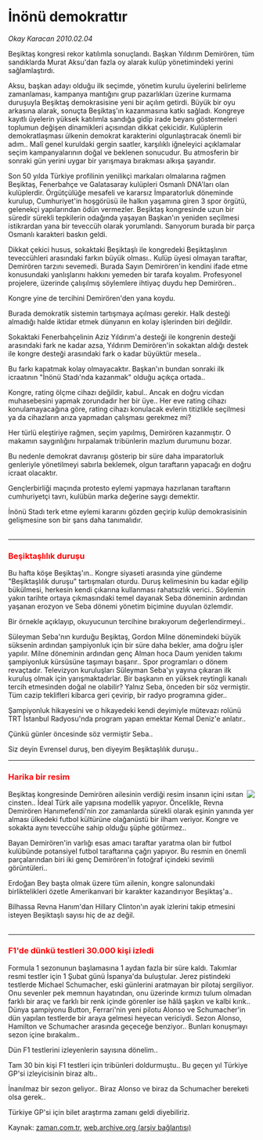 # İnönü demokrattır

*Okay Karacan 2010.02.04*

<tr><td class="metin" colspan="2" style="padding-top: 20px; padding-left: 5px; ">Beşiktaş kongresi rekor katılımla sonuçlandı. Başkan Yıldırım Demirören, tüm sandıklarda Murat Aksu'dan fazla oy alarak kulüp yönetimindeki yerini sağlamlaştırdı.</td></tr><tr><td class="metin" colspan="2" style="padding-top: 20px; padding-left: 5px; "><p>Aksu, başkan adayı olduğu ilk seçimde, yönetim kurulu üyelerini belirleme zamanlaması, kampanya mantığını grup pazarlıkları üzerine kurmama duruşuyla Beşiktaş demokrasisine yeni bir açılım getirdi. Büyük bir oyu arkasına alarak, sonuçta Beşiktaş'ın kazanmasına katkı sağladı. Kongreye kayıtlı üyelerin yüksek katılımla sandığa gidip irade beyanı göstermeleri toplumun değişen dinamikleri açısından dikkat çekicidir. Kulüplerin demokratlaşması ülkenin demokrat karakterini olgunlaştıracak önemli bir adım.. Malî genel kuruldaki gergin saatler, karşılıklı iğneleyici açıklamalar seçim kampanyalarının doğal ve beklenen sonucudur. Bu atmosferin bir sonraki gün yerini uygar bir yarışmaya bırakması alkışa şayandır.
<p>Son 50 yılda Türkiye profilinin yenilikçi markaları olmalarına rağmen Beşiktaş, Fenerbahçe ve Galatasaray kulüpleri Osmanlı DNA'ları olan kulüplerdir. Örgütçülüğe mesafeli ve kararsız İmparatorluk döneminde kurulup, Cumhuriyet'in hoşgörüsü ile halkın yaşamına giren 3 spor örgütü, gelenekçi yapılarından ödün vermezler. Beşiktaş kongresinde uzun bir süredir sürekli tepkilerin odağında yaşayan Başkan'ın yeniden seçilmesi istikrardan yana bir teveccüh olarak yorumlandı. Sanıyorum burada bir parça Osmanlı karakteri baskın geldi.
<p>Dikkat çekici husus, sokaktaki Beşiktaşlı ile kongredeki Beşiktaşlının teveccühleri arasındaki farkın büyük olması.. Kulüp üyesi olmayan taraftar, Demirören tarzını sevemedi. Burada Sayın Demirören'in kendini ifade etme konusundaki yanlışlarını hakkını yemeden bir tarafa koyalım. Profesyonel projelere, üzerinde çalışılmış söylemlere ihtiyaç duydu hep Demirören..
<p>Kongre yine de tercihini Demirören'den yana koydu.
<p>Burada demokratik sistemin tartışmaya açılması gerekir. Halk desteği almadığı halde iktidar etmek dünyanın en kolay işlerinden biri değildir.
<p>Sokaktaki Fenerbahçelinin Aziz Yıldırım'a desteği ile kongrenin desteği arasındaki fark ne kadar azsa, Yıldırım Demirören'in sokaktan aldığı destek ile kongre desteği arasındaki fark o kadar büyüktür mesela..
<p>Bu farkı kapatmak kolay olmayacaktır. Başkan'ın bundan sonraki ilk icraatının "İnönü Stadı'nda kazanmak" olduğu açıkça ortada..
<p>Kongre, rating ölçme cihazı değildir, kabul.. Ancak en doğru vicdan muhasebesini yapmak zorundadır her bir üye.. Her eve rating cihazı konulamayacağına göre, rating cihazı konulacak evlerin titizlikle seçilmesi ya da cihazların arıza yapmadan çalışması gerekmez mi?
<p>Her türlü eleştiriye rağmen, seçim yapılmış, Demirören kazanmıştır. O makamın saygınlığını hırpalamak tribünlerin mazlum durumunu bozar.
<p>Bu nedenle demokrat davranışı gösterip bir süre daha imparatorluk genleriyle yönetilmeyi sabırla beklemek, olgun taraftarın yapacağı en doğru icraat olacaktır.
<p>Gençlerbirliği maçında protesto eylemi yapmaya hazırlanan taraftarın cumhuriyetçi tavrı, kulübün marka değerine saygı demektir.
<p>İnönü Stadı terk etme eylemi kararını gözden geçirip kulüp demokrasisinin gelişmesine son bir şans daha tanımalıdır. 
<br/>
 <hr/>
<h3>
<font color="#FF0000">Beşiktaşlılık duruşu
</font></h3>
<p>Bu hafta köşe Beşiktaş'ın.. Kongre siyaseti arasında yine gündeme "Beşiktaşlılık duruşu" tartışmaları oturdu. Duruş kelimesinin bu kadar eğilip bükülmesi, herkesin kendi çıkarına kullanması rahatsızlık verici.. Söylemin yakın tarihte ortaya çıkmasındaki temel dayanak Seba döneminin ardından yaşanan erozyon ve Seba dönemi yönetim biçimine duyulan özlemdir.
<p>Bir örnekle açıklayıp, okuyucunun tercihine bırakıyorum değerlendirmeyi..
<p>Süleyman Seba'nın kurduğu Beşiktaş, Gordon Milne dönemindeki büyük süksenin ardından şampiyonluk için bir süre daha bekler, ama doğru işler yapılır. Milne döneminin ardından genç Alman hoca Daum yeniden takımı şampiyonluk kürsüsüne taşımayı başarır.. Spor programları o dönem revaçtadır. Televizyon kuruluşları Süleyman Seba'yı yayına çıkaran ilk kuruluş olmak için yarışmaktadırlar. Bir başkanın en yüksek reytingli kanalı tercih etmesinden doğal ne olabilir?
Yalnız Seba, önceden bir söz vermiştir. Tüm cazip teklifleri kibarca geri çevirip, bir radyo programına gider..
<p>Şampiyonluk hikayesini ve o hikayedeki kendi deyimiyle mütevazı rolünü TRT İstanbul Radyosu'nda program yapan emektar Kemal Deniz'e anlatır..
<p>Çünkü günler öncesinde söz vermiştir Seba..
<p>Siz deyin Evrensel duruş, ben diyeyim Beşiktaşlılık duruşu..
<hr/>
<h3><font color="#FF0000">Harika bir resim
</font></h3>
<p align="center"><img align="right" border="0" src="http://web.archive.org/web/20100224152241im_/http://medya.zaman.com.tr/2010/02/04/demiroren.jpg"/>
<p>Beşiktaş kongresinde Demirören ailesinin verdiği resim insanın içini ısıtan cinsten.. İdeal Türk aile yapısına modellik yapıyor. Öncelikle, Revna Demirören Hanımefendi'nin zor zamanlarda sürekli olarak eşinin yanında yer alması ülkedeki futbol kültürüne olağanüstü bir ilham veriyor. Kongre ve sokakta aynı teveccühe sahip olduğu şüphe götürmez..
<p>Bayan Demirören'in varlığı esas amacı taraftar yaratma olan bir futbol kulübünde potansiyel futbol taraftarına çağrı yapıyor. Bu resmin en önemli parçalarından biri iki genç Demirören'in fotoğraf içindeki sevimli görüntüleri..
<p>Erdoğan Bey başta olmak üzere tüm ailenin, kongre salonundaki birliktelikleri özetle Amerikanvari bir karakter kazandırıyor Beşiktaş'a..
<p>Bilhassa Revna Hanım'dan Hillary Clinton'ın ayak izlerini takip etmesini 
isteyen Beşiktaşlı sayısı hiç de az değil.<br/>
 <hr/>
<h3><font color="#FF0000">F1'de dünkü testleri 30.000 kişi izledi
</font></h3>
<p>Formula 1 sezonunun başlamasına 1 aydan fazla bir süre kaldı. Takımlar resmi testler için 1 Şubat günü İspanya'da buluştular. Jerez pistindeki testlerde Michael Schumacher, eski günlerini aratmayan bir pilotaj sergiliyor. Onu sevenler pek memnun hayatından, onu üzerinde kırmızı tulum olmadan farklı bir araç ve farklı bir renk içinde görenler ise hâlâ şaşkın ve kalbi kırık.. Dünya şampiyonu Button, Ferrari'nin yeni pilotu Alonso ve Schumacher'in dün yapılan testlerde bir araya gelmesi heyecan vericiydi. Sezon Alonso, Hamilton ve Schumacher arasında geçeceğe benziyor.. Bunları konuşmayı sezon içine bırakalım..
<p>Dün F1 testlerini izleyenlerin sayısına dönelim..
<p>Tam 30 bin kişi F1 testleri için tribünleri doldurmuştu.. Bu geçen yıl Türkiye GP'si izleyicisinin biraz altı..
<p>İnanılmaz bir sezon geliyor.. Biraz Alonso ve biraz da Schumacher bereketi olsa gerek..
<p>Türkiye GP'si için bilet araştırma zamanı geldi diyebiliriz. <br/></p></p></p></p></p></p></p></p></p></p></p></p></p></p></p></p></p></p></p></p></p></p></p></p></p></p></p></p></td></tr>

Kaynak: [zaman.com.tr](http://zaman.com.tr/yazar.do?yazino=947851), [web.archive.org (arşiv bağlantısı)](http://web.archive.org/web/20100224152241/http://www.zaman.com.tr:80/yazar.do?yazino=947851)
